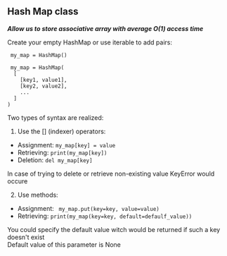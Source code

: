 ## Hash Map class 

***Allow us to store associative array with average O(1) access time***

Create your empty HashMap or use iterable to add pairs:
```
 my_map = HashMap()

 my_map = HashMap(
  [
    [key1, value1], 
    [key2, value2],
    ...
  ]
)
```

Two types of syntax are realized:

1) Use the [] (indexer) operators:
  -  Assignment: ``` my_map[key] = value ```
  -  Retrieving: ``` print(my_map[key]) ```
  -  Deletion: ``` del my_map[key] ```  
  
In case of trying to delete or retrieve non-existing value KeyError would occure

2) Use methods:
 - Assignment: ``` my_map.put(key=key, value=value)```
-  Retrieving: ``` print(my_map(key=key, default=defaulf_value)) ```  

You could specify the default value witch would be returned if such a key doesn't exist  
Default value of this parameter is None
